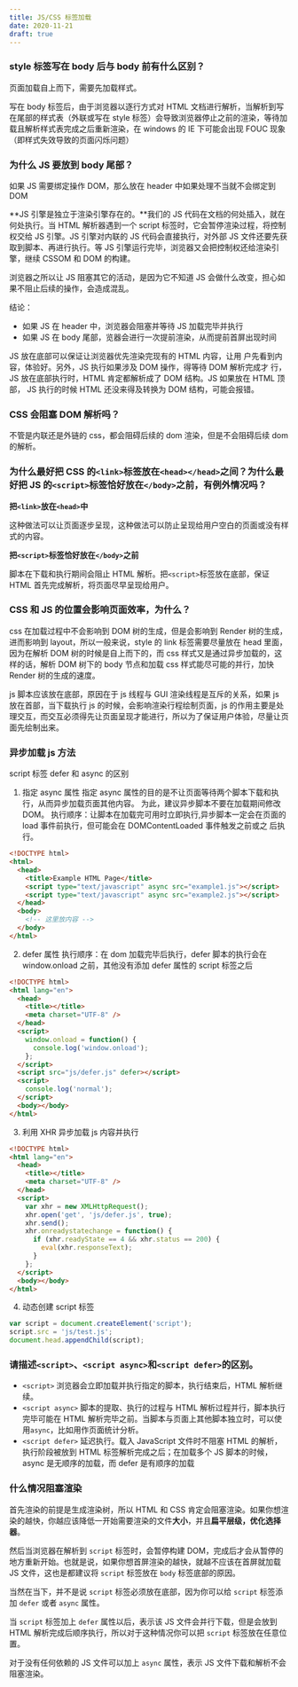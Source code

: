```yaml
---
title: JS/CSS 标签加载
date: 2020-11-21
draft: true
---
```


### style 标签写在 body 后与 body 前有什么区别？

页面加载自上而下，需要先加载样式。

写在 body 标签后，由于浏览器以逐行方式对 HTML 文档进行解析，当解析到写在尾部的样式表（外联或写在 style 标签）会导致浏览器停止之前的渲染，等待加载且解析样式表完成之后重新渲染，在 windows 的 IE 下可能会出现 FOUC 现象（即样式失效导致的页面闪烁问题）

### 为什么 JS 要放到 body 尾部？

如果 JS 需要绑定操作 DOM，那么放在 header 中如果处理不当就不会绑定到 DOM

**JS 引擎是独立于渲染引擎存在的。**我们的 JS 代码在文档的何处插入，就在何处执行。当 HTML 解析器遇到一个 script 标签时，它会暂停渲染过程，将控制权交给 JS 引擎。JS 引擎对内联的 JS 代码会直接执行，对外部 JS 文件还要先获取到脚本、再进行执行。等 JS 引擎运行完毕，浏览器又会把控制权还给渲染引擎，继续 CSSOM 和 DOM 的构建。

浏览器之所以让 JS 阻塞其它的活动，是因为它不知道 JS 会做什么改变，担心如果不阻止后续的操作，会造成混乱。

结论：

- 如果 JS 在 header 中，浏览器会阻塞并等待 JS 加载完毕并执行
- 如果 JS 在 body 尾部，览器会进行一次提前渲染，从而提前首屏出现时间

JS 放在底部可以保证让浏览器优先渲染完现有的 HTML 内容，让用 户先看到内容，体验好。另外，JS 执行如果涉及 DOM 操作，得等待 DOM 解析完成才 行，JS 放在底部执行时，HTML 肯定都解析成了 DOM 结构。JS 如果放在 HTML 顶部， JS 执行的时候 HTML 还没来得及转换为 DOM 结构，可能会报错。

### CSS 会阻塞 DOM 解析吗？

不管是内联还是外链的 css，都会阻碍后续的 dom 渲染，但是不会阻碍后续 dom 的解析。

### 为什么最好把 CSS 的`<link>`标签放在`<head></head>`之间？为什么最好把 JS 的`<script>`标签恰好放在`</body>`之前，有例外情况吗？

**把`<link>`放在`<head>`中**

这种做法可以让页面逐步呈现，这种做法可以防止呈现给用户空白的页面或没有样式的内容。

**把`<script>`标签恰好放在`</body>`之前**

脚本在下载和执行期间会阻止 HTML 解析。把`<script>`标签放在底部，保证 HTML 首先完成解析，将页面尽早呈现给用户。

### CSS 和 JS 的位置会影响页面效率，为什么？

css 在加载过程中不会影响到 DOM 树的生成，但是会影响到 Render 树的生成，进而影响到 layout，所以一般来说，style 的 link 标签需要尽量放在 head 里面，因为在解析 DOM 树的时候是自上而下的，而 css 样式又是通过异步加载的，这样的话，解析 DOM 树下的 body 节点和加载 css 样式能尽可能的并行，加快 Render 树的生成的速度。

js 脚本应该放在底部，原因在于 js 线程与 GUI 渲染线程是互斥的关系，如果 js 放在首部，当下载执行 js 的时候，会影响渲染行程绘制页面，js 的作用主要是处理交互，而交互必须得先让页面呈现才能进行，所以为了保证用户体验，尽量让页面先绘制出来。

### 异步加载 js 方法

script 标签 defer 和 async 的区别

1. 指定 async 属性
   指定 async 属性的目的是不让页面等待两个脚本下载和执行，从而异步加载页面其他内容。 为此，建议异步脚本不要在加载期间修改 DOM。
   执行顺序：让脚本在加载完可用时立即执行,异步脚本一定会在页面的 load 事件前执行，但可能会在 DOMContentLoaded 事件触发之前或之 后执行。

```html
<!DOCTYPE html>
<html>
  <head>
    <title>Example HTML Page</title>
    <script type="text/javascript" async src="example1.js"></script>
    <script type="text/javascript" async src="example2.js"></script>
  </head>
  <body>
    <!-- 这里放内容 -->
  </body>
</html>
```

2. defer 属性
   执行顺序：在 dom 加载完毕后执行，defer 脚本的执行会在 window.onload 之前，其他没有添加 defer 属性的 script 标签之后

```html
<!DOCTYPE html>
<html lang="en">
  <head>
    <title></title>
    <meta charset="UTF-8" />
  </head>
  <script>
    window.onload = function() {
      console.log('window.onload');
    };
  </script>
  <script src="js/defer.js" defer></script>
  <script>
    console.log('normal');
  </script>
  <body></body>
</html>
```

3. 利用 XHR 异步加载 js 内容并执行

```html
<!DOCTYPE html>
<html lang="en">
  <head>
    <title></title>
    <meta charset="UTF-8" />
  </head>
  <script>
    var xhr = new XMLHttpRequest();
    xhr.open('get', 'js/defer.js', true);
    xhr.send();
    xhr.onreadystatechange = function() {
      if (xhr.readyState == 4 && xhr.status == 200) {
        eval(xhr.responseText);
      }
    };
  </script>
  <body></body>
</html>
```

4. 动态创建 script 标签

```js
var script = document.createElement('script');
script.src = 'js/test.js';
document.head.appendChild(script);
```

### 请描述`<script>`、`<script async>`和`<script defer>`的区别。

- `<script>` 浏览器会立即加载并执行指定的脚本，执行结束后，HTML 解析继续。
- `<script async>` 脚本的提取、执行的过程与 HTML 解析过程并行，脚本执行完毕可能在 HTML 解析完毕之前。当脚本与页面上其他脚本独立时，可以使用`async`，比如用作页面统计分析。
- `<script defer>` 延迟执行。载入 JavaScript 文件时不阻塞 HTML 的解析，执行阶段被放到 HTML 标签解析完成之后；在加载多个 JS 脚本的时候，async 是无顺序的加载，而 defer 是有顺序的加载

### 什么情况阻塞渲染

首先渲染的前提是生成渲染树，所以 HTML 和 CSS 肯定会阻塞渲染。如果你想渲染的越快，你越应该降低一开始需要渲染的文件**大小**，并且**扁平层级，优化选择器**。

然后当浏览器在解析到 `script` 标签时，会暂停构建 DOM，完成后才会从暂停的地方重新开始。也就是说，如果你想首屏渲染的越快，就越不应该在首屏就加载 JS 文件，这也是都建议将 `script` 标签放在 `body` 标签底部的原因。

当然在当下，并不是说 `script` 标签必须放在底部，因为你可以给 `script` 标签添加 `defer` 或者 `async` 属性。

当 `script` 标签加上 `defer` 属性以后，表示该 JS 文件会并行下载，但是会放到 HTML 解析完成后顺序执行，所以对于这种情况你可以把 `script` 标签放在任意位置。

对于没有任何依赖的 JS 文件可以加上 `async` 属性，表示 JS 文件下载和解析不会阻塞渲染。
